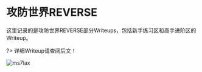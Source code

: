 # 攻防世界REVERSE

这里记录的是攻防世界REVERSE部分Writeups，包括新手练习区和高手进阶区的Writeup。

?> 详细Writeup请查阅后文！

![ms7lax](https://cdn.jsdelivr.net/gh/kimix102/PicBed@master/2020/06/28/ms7lax.png)